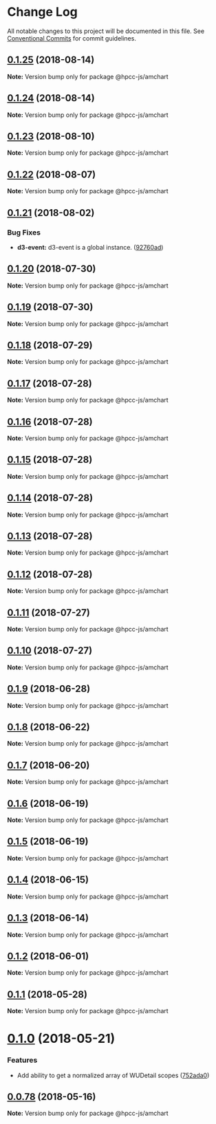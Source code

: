 # Change Log

All notable changes to this project will be documented in this file.
See [Conventional Commits](https://conventionalcommits.org) for commit guidelines.

<a name="0.1.25"></a>
## [0.1.25](https://github.com/hpcc-systems/Visualization/compare/@hpcc-js/amchart@0.1.24...@hpcc-js/amchart@0.1.25) (2018-08-14)




**Note:** Version bump only for package @hpcc-js/amchart

<a name="0.1.24"></a>
## [0.1.24](https://github.com/hpcc-systems/Visualization/compare/@hpcc-js/amchart@0.1.23...@hpcc-js/amchart@0.1.24) (2018-08-14)




**Note:** Version bump only for package @hpcc-js/amchart

<a name="0.1.23"></a>
## [0.1.23](https://github.com/hpcc-systems/Visualization/compare/@hpcc-js/amchart@0.1.22...@hpcc-js/amchart@0.1.23) (2018-08-10)




**Note:** Version bump only for package @hpcc-js/amchart

<a name="0.1.22"></a>
## [0.1.22](https://github.com/hpcc-systems/Visualization/compare/@hpcc-js/amchart@0.1.21...@hpcc-js/amchart@0.1.22) (2018-08-07)




**Note:** Version bump only for package @hpcc-js/amchart

<a name="0.1.21"></a>
## [0.1.21](https://github.com/hpcc-systems/Visualization/compare/@hpcc-js/amchart@0.1.20...@hpcc-js/amchart@0.1.21) (2018-08-02)


### Bug Fixes

* **d3-event:** d3-event is a global instance. ([92760ad](https://github.com/hpcc-systems/Visualization/commit/92760ad))




<a name="0.1.20"></a>
## [0.1.20](https://github.com/hpcc-systems/Visualization/compare/@hpcc-js/amchart@0.1.19...@hpcc-js/amchart@0.1.20) (2018-07-30)




**Note:** Version bump only for package @hpcc-js/amchart

<a name="0.1.19"></a>
## [0.1.19](https://github.com/hpcc-systems/Visualization/compare/@hpcc-js/amchart@0.1.18...@hpcc-js/amchart@0.1.19) (2018-07-30)




**Note:** Version bump only for package @hpcc-js/amchart

<a name="0.1.18"></a>
## [0.1.18](https://github.com/hpcc-systems/Visualization/compare/@hpcc-js/amchart@0.1.17...@hpcc-js/amchart@0.1.18) (2018-07-29)




**Note:** Version bump only for package @hpcc-js/amchart

<a name="0.1.17"></a>
## [0.1.17](https://github.com/hpcc-systems/Visualization/compare/@hpcc-js/amchart@0.1.16...@hpcc-js/amchart@0.1.17) (2018-07-28)




**Note:** Version bump only for package @hpcc-js/amchart

<a name="0.1.16"></a>
## [0.1.16](https://github.com/hpcc-systems/Visualization/compare/@hpcc-js/amchart@0.1.15...@hpcc-js/amchart@0.1.16) (2018-07-28)




**Note:** Version bump only for package @hpcc-js/amchart

<a name="0.1.15"></a>
## [0.1.15](https://github.com/hpcc-systems/Visualization/compare/@hpcc-js/amchart@0.1.14...@hpcc-js/amchart@0.1.15) (2018-07-28)




**Note:** Version bump only for package @hpcc-js/amchart

<a name="0.1.14"></a>
## [0.1.14](https://github.com/hpcc-systems/Visualization/compare/@hpcc-js/amchart@0.1.13...@hpcc-js/amchart@0.1.14) (2018-07-28)




**Note:** Version bump only for package @hpcc-js/amchart

<a name="0.1.13"></a>
## [0.1.13](https://github.com/hpcc-systems/Visualization/compare/@hpcc-js/amchart@0.1.12...@hpcc-js/amchart@0.1.13) (2018-07-28)




**Note:** Version bump only for package @hpcc-js/amchart

<a name="0.1.12"></a>
## [0.1.12](https://github.com/hpcc-systems/Visualization/compare/@hpcc-js/amchart@0.1.11...@hpcc-js/amchart@0.1.12) (2018-07-28)




**Note:** Version bump only for package @hpcc-js/amchart

<a name="0.1.11"></a>
## [0.1.11](https://github.com/hpcc-systems/Visualization/compare/@hpcc-js/amchart@0.1.10...@hpcc-js/amchart@0.1.11) (2018-07-27)




**Note:** Version bump only for package @hpcc-js/amchart

<a name="0.1.10"></a>
## [0.1.10](https://github.com/hpcc-systems/Visualization/compare/@hpcc-js/amchart@0.1.9...@hpcc-js/amchart@0.1.10) (2018-07-27)




**Note:** Version bump only for package @hpcc-js/amchart

<a name="0.1.9"></a>
## [0.1.9](https://github.com/hpcc-systems/Visualization/compare/@hpcc-js/amchart@0.1.8...@hpcc-js/amchart@0.1.9) (2018-06-28)




**Note:** Version bump only for package @hpcc-js/amchart

<a name="0.1.8"></a>
## [0.1.8](https://github.com/hpcc-systems/Visualization/compare/@hpcc-js/amchart@0.1.7...@hpcc-js/amchart@0.1.8) (2018-06-22)




**Note:** Version bump only for package @hpcc-js/amchart

<a name="0.1.7"></a>
## [0.1.7](https://github.com/hpcc-systems/Visualization/compare/@hpcc-js/amchart@0.1.6...@hpcc-js/amchart@0.1.7) (2018-06-20)




**Note:** Version bump only for package @hpcc-js/amchart

<a name="0.1.6"></a>
## [0.1.6](https://github.com/hpcc-systems/Visualization/compare/@hpcc-js/amchart@0.1.5...@hpcc-js/amchart@0.1.6) (2018-06-19)




**Note:** Version bump only for package @hpcc-js/amchart

<a name="0.1.5"></a>
## [0.1.5](https://github.com/hpcc-systems/Visualization/compare/@hpcc-js/amchart@0.1.4...@hpcc-js/amchart@0.1.5) (2018-06-19)




**Note:** Version bump only for package @hpcc-js/amchart

<a name="0.1.4"></a>
## [0.1.4](https://github.com/hpcc-systems/Visualization/compare/@hpcc-js/amchart@0.1.3...@hpcc-js/amchart@0.1.4) (2018-06-15)




**Note:** Version bump only for package @hpcc-js/amchart

<a name="0.1.3"></a>
## [0.1.3](https://github.com/hpcc-systems/Visualization/compare/@hpcc-js/amchart@0.1.2...@hpcc-js/amchart@0.1.3) (2018-06-14)




**Note:** Version bump only for package @hpcc-js/amchart

<a name="0.1.2"></a>
## [0.1.2](https://github.com/hpcc-systems/Visualization/compare/@hpcc-js/amchart@0.1.1...@hpcc-js/amchart@0.1.2) (2018-06-01)




**Note:** Version bump only for package @hpcc-js/amchart

<a name="0.1.1"></a>
## [0.1.1](https://github.com/hpcc-systems/Visualization/compare/@hpcc-js/amchart@0.1.0...@hpcc-js/amchart@0.1.1) (2018-05-28)




**Note:** Version bump only for package @hpcc-js/amchart

<a name="0.1.0"></a>
# [0.1.0](https://github.com/hpcc-systems/Visualization/compare/@hpcc-js/amchart@0.0.78...@hpcc-js/amchart@0.1.0) (2018-05-21)


### Features

*  Add ability to get a normalized array of WUDetail scopes ([752ada0](https://github.com/hpcc-systems/Visualization/commit/752ada0))




<a name="0.0.78"></a>
## [0.0.78](https://github.com/hpcc-systems/Visualization/compare/@hpcc-js/amchart@0.0.77...@hpcc-js/amchart@0.0.78) (2018-05-16)




**Note:** Version bump only for package @hpcc-js/amchart
